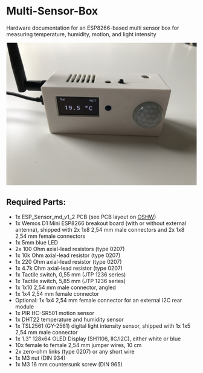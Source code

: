 # Multi-Sensor-Box
Hardware documentation for an ESP8266-based multi sensor box for measuring temperature, humidity, motion, and light intensity

![image info](https://github.com/SebastianKotstein/Multi-Sensor-Box/blob/master/images/IMG_1093.jpg)

## Required Parts:
* 1x ESP_Sensor_md_v1_2 PCB (see PCB layout on [OSHW](https://oshwlab.com/sebastiankotstein/Multi-Sensor-Box))
* 1x Wemos D1 Mini ESP8266 breakout board (with or without external antenna), shipped with 2x 1x8 2,54 mm male connectors and 2x 1x8 2,54 mm female connectors
* 1x 5mm blue LED
* 2x 100 Ohm axial-lead resistors (type 0207)
* 1x 10k Ohm axial-lead resistor (type 0207)
* 1x 220 Ohm axial-lead resistor (type 0207)
* 1x 4.7k Ohm axial-lead resistor (type 0207)
* 1x Tactile switch, 0,55 mm  (JTP 1236 series)
* 1x Tactile switch, 5,85 mm (JTP 1236 series)
* 1x 1x10 2,54 mm male connector, angled
* 1x 1x4 2,54 mm female connector
* Optional: 1x 1x4 2,54 mm female connector for an external I2C rear module
* 1x PIR HC-SR501 motion sensor
* 1x DHT22 temperature and humidity sensor
* 1x TSL2561 (GY-2561) digital light intensity sensor, shipped with 1x 1x5 2,54 mm male connector
* 1x 1.3" 128x64 OLED Display (SH1106, IIC/I2C), either white or blue
* 10x female to female 2,54 mm jumper wires, 10 cm
* 2x zero-ohm links (type 0207) or any short wire
* 1x M3 nut (DIN 934)
* 1x M3 16 mm countersunk screw (DIN 965)
